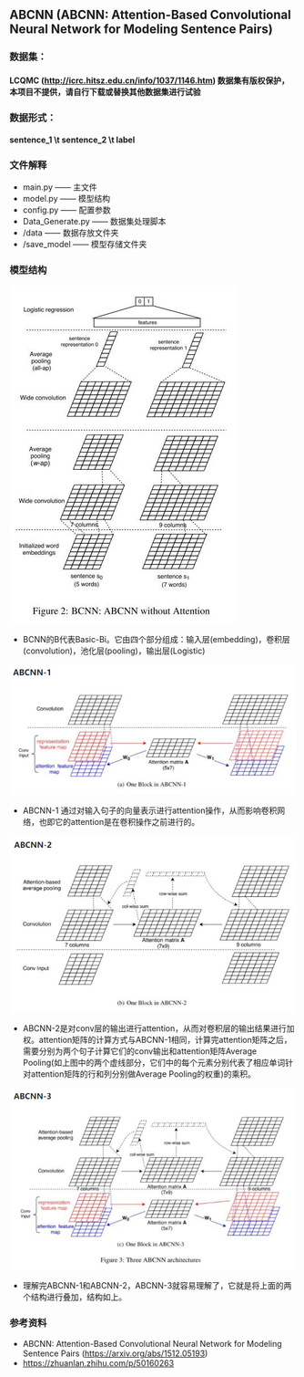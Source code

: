 ## ABCNN (ABCNN: Attention-Based Convolutional Neural Network for Modeling Sentence Pairs)


### 数据集：
#### LCQMC (http://icrc.hitsz.edu.cn/info/1037/1146.htm) 数据集有版权保护，本项目不提供，请自行下载或替换其他数据集进行试验


### 数据形式：
#### sentence_1 \t sentence_2 \t label


### 文件解释
* main.py —— 主文件
* model.py —— 模型结构
* config.py —— 配置参数
* Data_Generate.py —— 数据集处理脚本
* /data —— 数据存放文件夹
* /save_model —— 模型存储文件夹


### 模型结构
![avatar](./BCNN.png)
* BCNN的B代表Basic-Bi。它由四个部分组成：输入层(embedding)，卷积层(convolution)，池化层(pooling)，输出层(Logistic)

![avatar](./ABCNN-1.png)
* ABCNN-1 通过对输入句子的向量表示进行attention操作，从而影响卷积网络，也即它的attention是在卷积操作之前进行的。

![avatar](./ABCNN-2.png)
* ABCNN-2是对conv层的输出进行attention，从而对卷积层的输出结果进行加权。attention矩阵的计算方式与ABCNN-1相同，计算完attention矩阵之后，需要分别为两个句子计算它们的conv输出和attention矩阵Average Pooling(如上图中的两个虚线部分，它们中的每个元素分别代表了相应单词针对attention矩阵的行和列分别做Average Pooling的权重)的乘积。

![avatar](./ABCNN-3.png)
* 理解完ABCNN-1和ABCNN-2，ABCNN-3就容易理解了，它就是将上面的两个结构进行叠加，结构如上。


### 参考资料
* ABCNN: Attention-Based Convolutional Neural Network for Modeling Sentence Pairs (https://arxiv.org/abs/1512.05193)
* https://zhuanlan.zhihu.com/p/50160263

